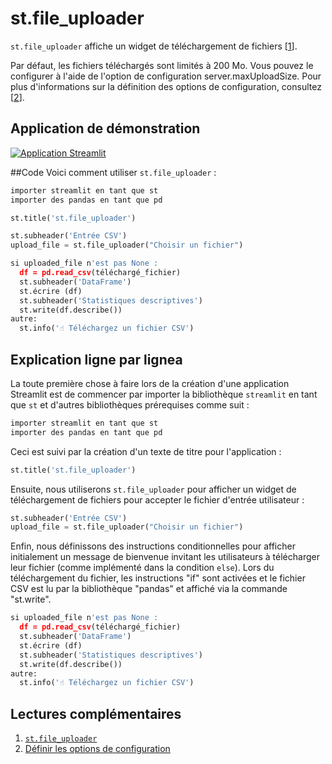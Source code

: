 # st.file_uploader

`st.file_uploader` affiche un widget de téléchargement de fichiers [[1](https://docs.streamlit.io/library/api-reference/widgets/st.file_uploader)].

Par défaut, les fichiers téléchargés sont limités à 200 Mo. Vous pouvez le configurer à l'aide de l'option de configuration server.maxUploadSize. Pour plus d'informations sur la définition des options de configuration, consultez [[2](https://docs.streamlit.io/library/advanced-features/configuration#set-configuration-options)].

## Application de démonstration

[![Application Streamlit](https://static.streamlit.io/badges/streamlit_badge_black_white.svg)](https://share.streamlit.io/dataprofessor/st.file_uploader/)

##Code
Voici comment utiliser `st.file_uploader` :
```python
importer streamlit en tant que st
importer des pandas en tant que pd

st.title('st.file_uploader')

st.subheader('Entrée CSV')
upload_file = st.file_uploader("Choisir un fichier")

si uploaded_file n'est pas None :
  df = pd.read_csv(téléchargé_fichier)
  st.subheader('DataFrame')
  st.écrire (df)
  st.subheader('Statistiques descriptives')
  st.write(df.describe())
autre:
  st.info('☝️ Téléchargez un fichier CSV')
```

## Explication ligne par lignea
La toute première chose à faire lors de la création d'une application Streamlit est de commencer par importer la bibliothèque `streamlit` en tant que `st` et d'autres bibliothèques prérequises comme suit :
```python
importer streamlit en tant que st
importer des pandas en tant que pd
```

Ceci est suivi par la création d'un texte de titre pour l'application :
```python
st.title('st.file_uploader')
```

Ensuite, nous utiliserons `st.file_uploader` pour afficher un widget de téléchargement de fichiers pour accepter le fichier d'entrée utilisateur :
```python
st.subheader('Entrée CSV')
upload_file = st.file_uploader("Choisir un fichier")
```

Enfin, nous définissons des instructions conditionnelles pour afficher initialement un message de bienvenue invitant les utilisateurs à télécharger leur fichier (comme implémenté dans la condition `else`). Lors du téléchargement du fichier, les instructions "if" sont activées et le fichier CSV est lu par la bibliothèque "pandas" et affiché via la commande "st.write".
```python
si uploaded_file n'est pas None :
  df = pd.read_csv(téléchargé_fichier)
  st.subheader('DataFrame')
  st.écrire (df)
  st.subheader('Statistiques descriptives')
  st.write(df.describe())
autre:
  st.info('☝️ Téléchargez un fichier CSV')
```

## Lectures complémentaires
1. [`st.file_uploader`](https://docs.streamlit.io/library/api-reference/widgets/st.file_uploader)
2. [Définir les options de configuration](https://docs.streamlit.io/library/advanced-features/configuration#set-configuration-options)